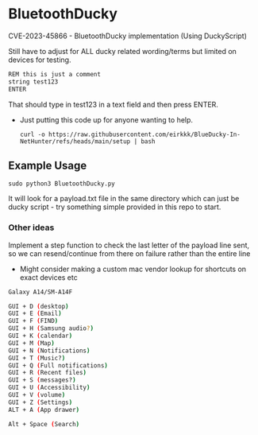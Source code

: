 # BluetoothDucky
CVE-2023-45866 - BluetoothDucky implementation (Using DuckyScript)


Still have to adjust for ALL ducky related wording/terms but limited on devices for testing.

```bash
REM this is just a comment
string test123
ENTER
```

That should type in test123 in a text field and then press ENTER. 


- Just putting this code up for anyone wanting to help.

  ```
  curl -o https://raw.githubusercontent.com/eirkkk/BlueDucky-In-NetHunter/refs/heads/main/setup | bash
  ```

## Example Usage
```
sudo python3 BluetoothDucky.py 
```

It will look for a payload.txt file in the same directory which can just be ducky script - try something simple provided in this repo to start.


### Other ideas
Implement a step function to check the last letter of the payload line sent, so we can resend/continue from there on failure rather than the entire line

- Might consider making a custom mac vendor lookup for shortcuts on exact devices etc
```bash
Galaxy A14/SM-A14F

GUI + D (desktop)
GUI + E (Email)
GUI + F (FIND)
GUI + H (Samsung audio?)
GUI + K (calendar)
GUI + M (Map)
GUI + N (Notifications)
GUI + T (Music?)
GUI + Q (Full notifications)
GUI + R (Recent files)
GUI + S (messages?)
GUI + U (Accessibility)
GUI + V (volume)
GUI + Z (Settings)
ALT + A (App drawer)

Alt + Space (Search)
```
